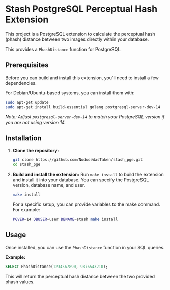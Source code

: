 # Stash PostgreSQL Perceptual Hash Extension

This project is a PostgreSQL extension to calculate the perceptual hash (phash) distance between two images directly within your database.

This provides a `PhashDistance` function for PostgreSQL.

## Prerequisites

Before you can build and install this extension, you'll need to install a few dependencies.

For Debian/Ubuntu-based systems, you can install them with:
```bash
sudo apt-get update
sudo apt-get install build-essential golang postgresql-server-dev-14
```
*Note: Adjust `postgresql-server-dev-14` to match your PostgreSQL version if you are not using version 14.*

## Installation

1.  **Clone the repository:**
    ```bash
    git clone https://github.com/NodudeWasTaken/stash_pge.git
    cd stash_pge
    ```

2.  **Build and install the extension:**
    Run `make install` to build the extension and install it into your database. You can specify the PostgreSQL version, database name, and user.

    ```bash
    make install
    ```

    For a specific setup, you can provide variables to the make command. For example:
    ```bash
    PGVER=14 DBUSER=user DBNAME=stash make install
    ```

## Usage

Once installed, you can use the `PhashDistance` function in your SQL queries.

**Example:**
```sql
SELECT PhashDistance(1234567890, 9876543210);
```
This will return the perceptual hash distance between the two provided phash values.
